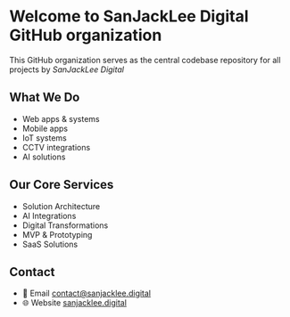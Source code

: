 # Welcome to SanJackLee Digital GitHub organization

This GitHub organization serves as the central codebase repository for all projects by _SanJackLee Digital_

## What We Do
- Web apps & systems
- Mobile apps 
- IoT systems 
- CCTV integrations 
- AI solutions 

## Our Core Services
- Solution Architecture
- AI Integrations
- Digital Transformations
- MVP & Prototyping
- SaaS Solutions

## Contact
- 📧 Email [contact@sanjacklee.digital](mailto:contact@sanjacklee.digital)  
- 🌐 Website [sanjacklee.digital](https://sanjacklee.digital)  

